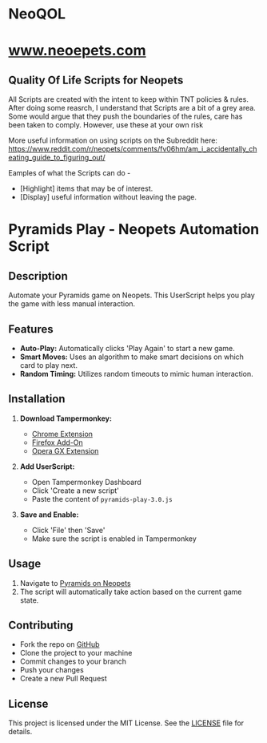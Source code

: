 # NeoQOL
# www.neoepets.com

## Quality Of Life Scripts for Neopets

All Scripts are created with the intent to keep within TNT policies & rules. After doing some reasrch, I understand that Scripts are a bit of a grey area. Some would argue that they push the boundaries of the rules, care has been taken to comply.
However, use these at your own risk

More useful information on using scripts on the Subreddit here: https://www.reddit.com/r/neopets/comments/fv06hm/am_i_accidentally_cheating_guide_to_figuring_out/

Eamples of what the Scripts can do -

- [Highlight] items that may be of interest.
- [Display] useful information without leaving the page.



# Pyramids Play - Neopets Automation Script

## Description
Automate your Pyramids game on Neopets. This UserScript helps you play the game with less manual interaction.

## Features
- **Auto-Play:** Automatically clicks 'Play Again' to start a new game.
- **Smart Moves:** Uses an algorithm to make smart decisions on which card to play next.
- **Random Timing:** Utilizes random timeouts to mimic human interaction.

## Installation

1. **Download Tampermonkey:**
   - [Chrome Extension](https://chrome.google.com/webstore/detail/tampermonkey/dhdgffkkebhmkfjojejmpbldmpobfkfo)
   - [Firefox Add-On](https://addons.mozilla.org/en-US/firefox/addon/tampermonkey/)
   - [Opera GX Extension](https://addons.opera.com/en/extensions/details/tampermonkey-beta/)
  
2. **Add UserScript:** 
   - Open Tampermonkey Dashboard
   - Click 'Create a new script'
   - Paste the content of `pyramids-play-3.0.js`

3. **Save and Enable:** 
   - Click 'File' then 'Save'
   - Make sure the script is enabled in Tampermonkey

## Usage
1. Navigate to [Pyramids on Neopets](https://www.neopets.com/games/pyramids)
2. The script will automatically take action based on the current game state.

## Contributing
- Fork the repo on [GitHub](https://github.com/uxillary/NeoQOL/)
- Clone the project to your machine
- Commit changes to your branch
- Push your changes
- Create a new Pull Request

## License
This project is licensed under the MIT License. See the [LICENSE](LICENSE) file for details.
